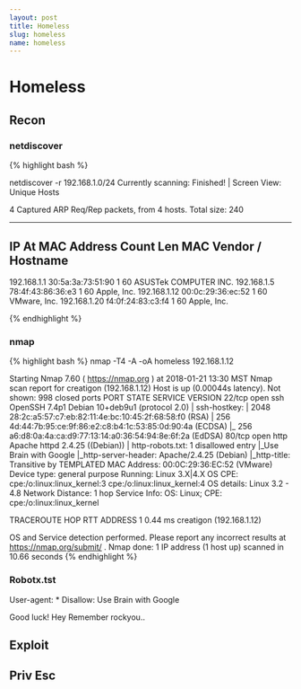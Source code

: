 ```yaml
---
layout: post
title: Homeless
slug: homeless 
name: homeless
---
```


# Homeless

## Recon

### netdiscover

{% highlight bash %}

netdiscover -r 192.168.1.0/24
 Currently scanning: Finished!   |   Screen View: Unique Hosts

 4 Captured ARP Req/Rep packets, from 4 hosts.   Total size: 240
 _____________________________________________________________________________
   IP            At MAC Address     Count     Len  MAC Vendor / Hostname
 -----------------------------------------------------------------------------
 192.168.1.1     30:5a:3a:73:51:90      1      60  ASUSTek COMPUTER INC.
 192.168.1.5     78:4f:43:86:36:e3      1      60  Apple, Inc.
 192.168.1.12    00:0c:29:36:ec:52      1      60  VMware, Inc.
 192.168.1.20    f4:0f:24:83:c3:f4      1      60  Apple, Inc.

{% endhighlight %}

### nmap

{% highlight bash %}
nmap -T4 -A -oA homeless 192.168.1.12

Starting Nmap 7.60 ( https://nmap.org ) at 2018-01-21 13:30 MST
Nmap scan report for creatigon (192.168.1.12)
Host is up (0.00044s latency).
Not shown: 998 closed ports
PORT   STATE SERVICE VERSION
22/tcp open  ssh     OpenSSH 7.4p1 Debian 10+deb9u1 (protocol 2.0)
| ssh-hostkey:
|   2048 28:2c:a5:57:c7:eb:82:11:4e:bc:10:45:2f:68:58:f0 (RSA)
|   256 4d:44:7b:95:ce:9f:86:e2:c8:b4:1c:53:85:0d:90:4a (ECDSA)
|_  256 a6:d8:0a:4a:ca:d9:77:13:14:a0:36:54:94:8e:6f:2a (EdDSA)
80/tcp open  http    Apache httpd 2.4.25 ((Debian))
| http-robots.txt: 1 disallowed entry
|_Use Brain with Google
|_http-server-header: Apache/2.4.25 (Debian)
|_http-title: Transitive by TEMPLATED
MAC Address: 00:0C:29:36:EC:52 (VMware)
Device type: general purpose
Running: Linux 3.X|4.X
OS CPE: cpe:/o:linux:linux_kernel:3 cpe:/o:linux:linux_kernel:4
OS details: Linux 3.2 - 4.8
Network Distance: 1 hop
Service Info: OS: Linux; CPE: cpe:/o:linux:linux_kernel

TRACEROUTE
HOP RTT     ADDRESS
1   0.44 ms creatigon (192.168.1.12)

OS and Service detection performed. Please report any incorrect results at https://nmap.org/submit/ .
Nmap done: 1 IP address (1 host up) scanned in 10.66 seconds
{% endhighlight %}

### Robotx.tst 

User-agent: *
Disallow: Use Brain with Google


Good luck!
Hey Remember rockyou..

## Exploit

## Priv Esc
